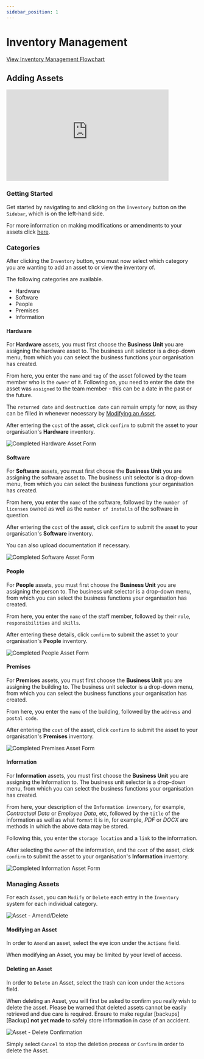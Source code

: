 ```yaml
---
sidebar_position: 1
---
```


# Inventory Management

<p>
<a target="\_blank" href={require('./Inventory Management.pdf').default}> 
View Inventory Management Flowchart
</a>
</p>

## Adding Assets

<iframe width="426" height="240" src="https://www.youtube.com/embed/HzL1dcRxmt8" title="Inventory Management" alt="03-00 - Inventory Management (Video)" frameborder="0" allow="fullscreen"></iframe>

### Getting Started

Get started by navigating to and clicking on the `Inventory` button on the `Sidebar`, which is on the left-hand side.

For more information on making modifications or amendments to your assets click [here][Assets].

### Categories

After clicking the `Inventory` button, you must now select which category you are wanting to add an asset to or view the inventory of.

The following categories are available.
+ Hardware
+ Software
+ People
+ Premises
+ Information

#### Hardware

For **Hardware** assets, you must first choose the **Business Unit** you are assigning the hardware asset to. The business unit selector is a drop-down menu, from which you can select the business functions your organisation has created.

From here, you enter the `name` and `tag` of the asset followed by the team member who is the `owner` of it. Following on, you need to enter the date the asset was `assigned` to the team member - this can be a date in the past or the future.

The `returned date` and `destruction date` can remain empty for now, as they can be filled in whenever necessary by [Modifying an Asset][].

After entering the `cost` of the asset, click `confirm` to submit the asset to your organisation's **Hardware** inventory.

<img src="/img/DocImg/General Information/Inventory_Management/Completed_Hardware_Asset_Form.png" alt="Completed Hardware Asset Form" class="center"/>

#### Software

For **Software** assets, you must first choose the **Business Unit** you are assigning the software asset to. The business unit selector is a drop-down menu, from which you can select the business functions your organisation has created.

From here, you enter the `name` of the software, followed by the `number of licenses` owned as well as the `number of installs` of the software in question.

After entering the `cost` of the asset, click `confirm` to submit the asset to your organisation's **Software** inventory.

You can also upload documentation if necessary.

<img src="/img/DocImg/General Information/Inventory_Management/Completed_Software_Asset_Form.png" alt="Completed Software Asset Form" class="center"/>

#### People

For **People** assets, you must first choose the **Business Unit** you are assigning the person to. The business unit selector is a drop-down menu, from which you can select the business functions your organisation has created.

From here, you enter the `name` of the staff member, followed by their `role`, `responsibilities` and `skills`.

After entering these details, click `confirm` to submit the asset to your organisation's **People** inventory.

<img src="/img/DocImg/General Information/Inventory_Management/Completed_People_Asset_Form.png" alt="Completed People Asset Form" class="center"/>

#### Premises

For **Premises** assets, you must first choose the **Business Unit** you are assigning the building to. The business unit selector is a drop-down menu, from which you can select the business functions your organisation has created.

From here, you enter the `name` of the building, followed by the `address` and `postal code`.

After entering the `cost` of the asset, click `confirm` to submit the asset to your organisation's **Premises** inventory.

<img src="/img/DocImg/General Information/Inventory_Management/Completed_Premises_Asset_Form.png" alt="Completed Premises Asset Form" class="center"/>

#### Information

For **Information** assets, you must first choose the **Business Unit** you are assigning the Information to. The business unit selector is a drop-down menu, from which you can select the business functions your organisation has created.

From here, your description of the `Information inventory`, for example, *Contractual Data* or *Employee Data*, etc, followed by the `title` of the information as well as what `format` it is in, for example, *PDF* or *DOCX* are methods in which the above data may be stored.

Following this, you enter the `storage location` and a `link` to the information.

After selecting the `owner` of the information, and the `cost` of the asset, click `confirm` to submit the asset to your organisation's **Information** inventory.

<img src="/img/DocImg/General Information/Inventory_Management/Completed_Information_Asset_Form.png" alt="Completed Information Asset Form" class="center"/>


### Managing Assets

For each `Asset`, you can `Modify` or `Delete` each entry in the `Inventory` system for each individual category.

<img src="/img/DocImg/General Information/Actions/Asset_Actions/Asset_Actions_Amend_Delete.png" alt="Asset - Amend/Delete" class="center"/>


#### Modifying an Asset

In order to `Amend` an asset, select the eye icon under the `Actions` field.

When modifying an Asset, you may be limited by your level of access.

#### Deleting an Asset

In order to `Delete` an Asset, select the trash can icon under the `Actions` field.

When deleting an Asset, you will first be asked to confirm you really wish to delete the asset. Please be warned that deleted assets cannot be easily retrieved and due care is required. Ensure to make regular [backups][Backup] **not yet made** to safely store information in case of an accident.

<img src="/img/DocImg/General Information/Actions/Asset_Actions/Asset_Delete_Confirmation.png" alt="Asset - Delete Confirmation" class="center"/>

Simply select `Cancel` to stop the deletion process or `Confirm` in order to delete the Asset.

[Assets]: #managing-assets
[Modifying an Asset]: #modifying-an-asset